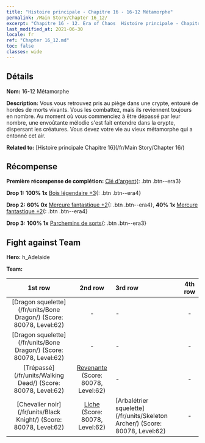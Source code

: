 ```yaml
---
title: "Histoire principale - Chapitre 16 - 16-12 Métamorphe"
permalink: /Main Story/Chapter 16_12/
excerpt: "Chapitre 16 - 12. Era of Chaos  Histoire principale - Chapitre 16_12. 16-12 Métamorphe"
last_modified_at: 2021-06-30
locale: fr
ref: "Chapter 16_12.md"
toc: false
classes: wide
---
```


## Détails

 **Nom:** 16-12 Métamorphe

 **Description:** Vous vous retrouvez pris au piège dans une crypte, entouré de hordes de morts vivants. Vous les combattez, mais ils reviennent toujours en nombre. Au moment où vous commenciez à être dépassé par leur nombre, une envoûtante mélodie s'est fait entendre dans la crypte, dispersant les créatures. Vous devez votre vie au vieux métamorphe qui a entonné cet air.

 **Related to:** [Histoire principale Chapitre 16](/fr/Main Story/Chapter 16/)

## Récompense

 **Première récompense de complétion:** [Clé d'argent](/ItemsFR/con_693/){: .btn .btn--era3}

 **Drop 1:** **100% 1x** [Bois légendaire +3](/ItemsFR/mat_55/){: .btn .btn--era4}

 **Drop 2:** **60% 0x** [Mercure fantastique +2](/ItemsFR/mat_49/){: .btn .btn--era4}, **40% 1x** [Mercure fantastique +2](/ItemsFR/mat_49/){: .btn .btn--era4}

 **Drop 3:** **100% 1x** [Parchemins de sorts](/ItemsFR/con_694/){: .btn .btn--era3}


## Fight against Team
 **Hero:** h_Adelaide

 **Team:**


  | 1st row | 2nd row | 3rd row | 4th row |
  |:----:|:----:|:----|:----:|
  | [Dragon squelette](/fr/units/Bone Dragon/) (Score: 80078, Level:62)  | - | - | - |
  | [Dragon squelette](/fr/units/Bone Dragon/) (Score: 80078, Level:62)  | - | - | - |
  | [Trépassé](/fr/units/Walking Dead/) (Score: 80078, Level:62)  | [Revenante](/fr/units/Wight/) (Score: 80078, Level:62)  | - | - |
  | [Chevalier noir](/fr/units/Black Knight/) (Score: 80078, Level:62)  | [Liche](/fr/units/Lich/) (Score: 80078, Level:62)  | [Arbalétrier squelette](/fr/units/Skeleton Archer/) (Score: 80078, Level:62)  | - |


